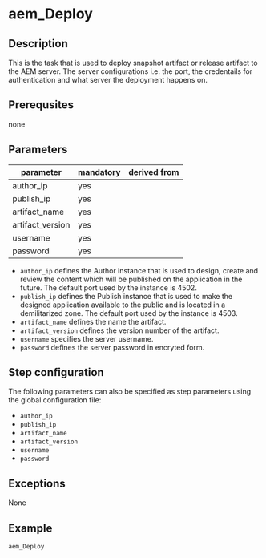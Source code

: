 # aem_Deploy

## Description
This is the task that is used to deploy snapshot artifact or release artifact to the AEM server. The server configurations i.e. the port, the credentails for authentication and what server the deployment happens on. 

## Prerequsites
none

## Parameters

| parameter | mandatory | derived from |
| ----------|-----------|--------------|
| author_ip | yes | |
| publish_ip | yes | |
| artifact_name | yes | |
| artifact_version | yes | |
| username | yes  | |
| password | yes | |


* `author_ip` defines the Author instance that is used to design, create and review the content which will be published on the application in the future. The default port used by the instance is 4502.
* `publish_ip` defines the Publish instance that is used to make the designed application available to the public and is located in a demilitarized zone. The default port used by the instance is 4503.
* `artifact_name` defines the name the artifact.
* `artifact_version` defines the version number of the artifact.
* `username` specifies the server username.
* `password` defines the server password in encryted form.


## Step configuration
The following parameters can also be specified as step parameters using the global configuration file:

* `author_ip`
* `publish_ip`
* `artifact_name`
* `artifact_version`
* `username`
* `password`

## Exceptions

None

## Example

```groovy
aem_Deploy
```
